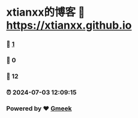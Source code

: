 # xtianxx的博客 :link: https://xtianxx.github.io 
### :page_facing_up: [1](https://xtianxx.github.io/tag.html) 
### :speech_balloon: 0 
### :hibiscus: 12 
### :alarm_clock: 2024-07-03 12:09:15 
### Powered by :heart: [Gmeek](https://github.com/Meekdai/Gmeek)
